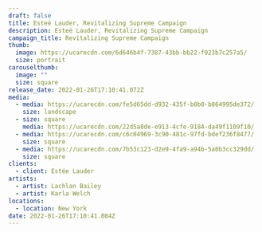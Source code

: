 ```yaml
---
draft: false
title: Esteé Lauder, Revitalizing Supreme Campaign
description: Esteé Lauder, Revitalizing Supreme Campaign
campaign_title: Revitalizing Supreme Campaign
thumb:
  image: https://ucarecdn.com/6d646b4f-7387-43bb-bb22-f023b7c257a5/
  size: portrait
carouselthumb:
  image: ""
  size: square
release_date: 2022-01-26T17:10:41.072Z
media:
  - media: https://ucarecdn.com/fe5d65dd-d932-435f-b0b0-b864995de372/
    size: landscape
  - size: square
    media: https://ucarecdn.com/22d5a8de-e913-4cfe-9184-da49f1109f10/
  - media: https://ucarecdn.com/c6c04969-3c90-481c-97fd-bdef236f8477/
    size: square
  - media: https://ucarecdn.com/7b53c123-d2e9-4fa9-a94b-5a0b3cc329dd/
    size: square
clients:
  - client: Estée Lauder
artists:
  - artist: Lachlan Bailey
  - artist: Karla Welch
locations:
  - location: New York
date: 2022-01-26T17:10:41.084Z
---
```

